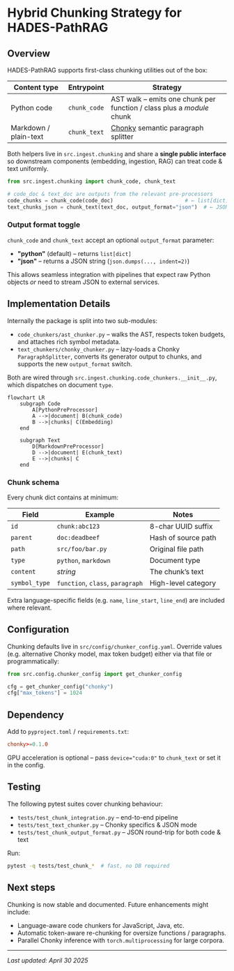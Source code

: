 # Hybrid Chunking Strategy for HADES-PathRAG

## Overview

HADES-PathRAG supports first-class chunking utilities out of the box:

| Content type | Entrypoint | Strategy |
|--------------|-----------|----------|
| Python code  | `chunk_code` | AST walk – emits one chunk per function / class plus a *module* chunk |
| Markdown / plain-text | `chunk_text` | [Chonky](https://github.com/mithril-security/chonky) semantic paragraph splitter |

Both helpers live in `src.ingest.chunking` and share a **single public interface** so downstream components (embedding, ingestion, RAG) can treat code & text uniformly.

```python
from src.ingest.chunking import chunk_code, chunk_text

# code_doc & text_doc are outputs from the relevant pre-processors
code_chunks = chunk_code(code_doc)                       # ← list[dict]
text_chunks_json = chunk_text(text_doc, output_format="json")  # ← JSON string
```

### Output format toggle

`chunk_code` and `chunk_text` accept an optional `output_format` parameter:

* **"python"** (default) – returns `list[dict]`
* **"json"** – returns a JSON string (`json.dumps(..., indent=2)`)

This allows seamless integration with pipelines that expect raw Python objects *or* need to stream JSON to external services.

## Implementation Details

Internally the package is split into two sub-modules:

* `code_chunkers/ast_chunker.py` – walks the AST, respects token budgets, and attaches rich symbol metadata.
* `text_chunkers/chonky_chunker.py` – lazy-loads a Chonky `ParagraphSplitter`, converts its generator output to chunks, and supports the new `output_format` switch.

Both are wired through `src.ingest.chunking.code_chunkers.__init__.py`, which dispatches on document `type`.

```mermaid
flowchart LR
    subgraph Code
        A[PythonPreProcessor]
        A -->|document| B(chunk_code)
        B -->|chunks| C(Embedding)
    end

    subgraph Text
        D[MarkdownPreProcessor]
        D -->|document| E(chunk_text)
        E -->|chunks| C
    end
```

### Chunk schema

Every chunk dict contains at minimum:

| Field | Example | Notes |
|-------|---------|-------|
| `id` | `chunk:abc123` | 8-char UUID suffix |
| `parent` | `doc:deadbeef` | Hash of source path |
| `path` | `src/foo/bar.py` | Original file path |
| `type` | `python`, `markdown` | Document type |
| `content` | *string* | The chunk’s text |
| `symbol_type` | `function`, `class`, `paragraph` | High-level category |

Extra language-specific fields (e.g. `name`, `line_start`, `line_end`) are included where relevant.

## Configuration

Chunking defaults live in `src/config/chunker_config.yaml`. Override values (e.g. alternative Chonky model, max token budget) either via that file or programmatically:

```python
from src.config.chunker_config import get_chunker_config

cfg = get_chunker_config("chonky")
cfg["max_tokens"] = 1024
```

## Dependency

Add to `pyproject.toml` / `requirements.txt`:

```toml
chonky>=0.1.0
```

GPU acceleration is optional – pass `device="cuda:0"` to `chunk_text` or set it in the config.

## Testing

The following pytest suites cover chunking behaviour:

* `tests/test_chunk_integration.py` – end-to-end pipeline
* `tests/test_text_chunker.py` – Chonky specifics & JSON mode
* `tests/test_chunk_output_format.py` – JSON round-trip for both code & text

Run:

```bash
pytest -q tests/test_chunk_*  # fast, no DB required
```

## Next steps

Chunking is now stable and documented.  Future enhancements might include:

* Language-aware code chunkers for JavaScript, Java, etc.
* Automatic token-aware re-chunking for oversize functions / paragraphs.
* Parallel Chonky inference with `torch.multiprocessing` for large corpora.

---
*Last updated: April 30 2025*

